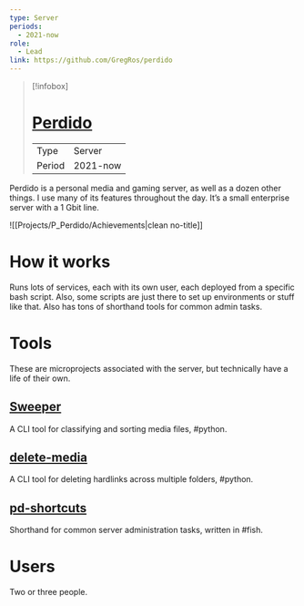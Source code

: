 ```yaml
---
type: Server
periods:
  - 2021-now
role:
  - Lead
link: https://github.com/GregRos/perdido
---
```

> [!infobox]
> # [Perdido](https://github.com/GregRos/perdido)
> | | |
> |-|-|
> |Type|Server|
> |Period|2021-now|

Perdido is a personal media and gaming server, as well as a dozen other things. I use many of its features throughout the day. It’s a small enterprise server with a 1 Gbit line.

![[Projects/P_Perdido/Achievements|clean no-title]]

# How it works
Runs lots of services, each with its own user, each deployed from a specific bash script. Also, some scripts are just there to set up environments or stuff like that. Also has tons of shorthand tools for common admin tasks.

# Tools
These are microprojects associated with the server, but technically have a life of their own.

## [Sweeper](https://github.com/GregRos/sweeper)
A CLI tool for classifying and sorting media files, #python.

## [delete-media](https://github.com/GregRos/perdido/blob/master/delete-media/run.py)
A CLI tool for deleting hardlinks across multiple folders, #python.

## [pd-shortcuts](https://github.com/GregRos/perdido/blob/master/shell/pd-tools.fish)
Shorthand for common server administration tasks, written in #fish.

# Users
Two or three people.
